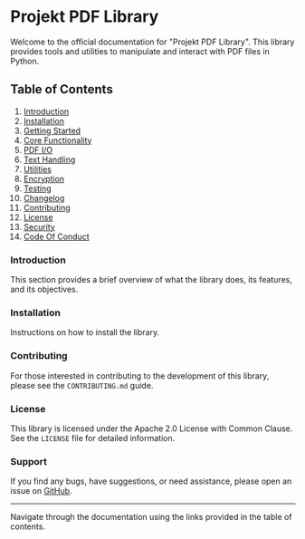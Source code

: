 # Projekt PDF Library

Welcome to the official documentation for "Projekt PDF Library". This library provides tools and utilities to manipulate and interact with PDF files in Python.

## Table of Contents

1. [Introduction](#introduction.md)
2. [Installation](#installation.md)
3. [Getting Started](getting-started.md)
4. [Core Functionality](core.md)
5. [PDF I/O](io.md)
6. [Text Handling](text.md)
7. [Utilities](utils.md)
8. [Encryption](encryption.md)
9. [Testing](testing.md)
10. [Changelog](changelog.md)
11. [Contributing](#contributing.md)
12. [License](#license.md)
13. [Security](https://github.com/mustafagandhi/projekt-pdf-lib/blob/main/SECURITY.md)
14. [Code Of Conduct](https://github.com/mustafagandhi/projekt-pdf-lib/blob/main/CODE_OF_CONDUCT.md)

### Introduction

This section provides a brief overview of what the library does, its features, and its objectives.

### Installation

Instructions on how to install the library.

### Contributing

For those interested in contributing to the development of this library, please see the `CONTRIBUTING.md` guide.

### License

This library is licensed under the Apache 2.0 License with Common Clause. See the `LICENSE` file for detailed information.

### Support

If you find any bugs, have suggestions, or need assistance, please open an issue on [GitHub](https://github.com/mustafagandhi/projekt-pdf-lib).

---

Navigate through the documentation using the links provided in the table of contents.
